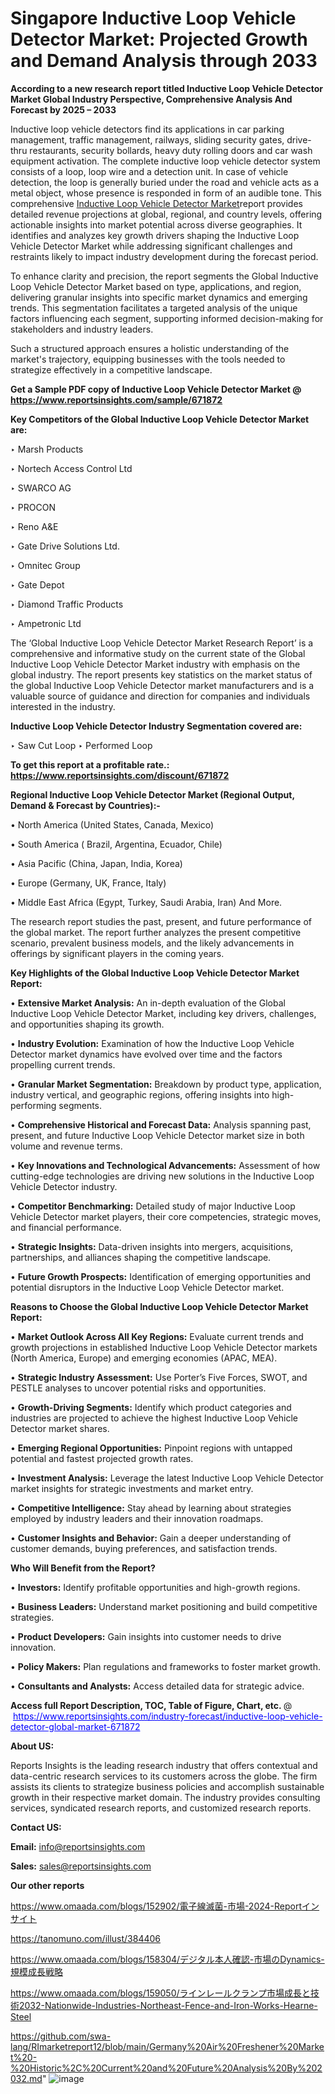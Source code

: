 # Singapore Inductive Loop Vehicle Detector Market: Projected Growth and Demand Analysis through 2033

<strong>According to a new research report titled Inductive Loop Vehicle Detector Market Global Industry Perspective, Comprehensive Analysis And Forecast by 2025 – 2033</strong>

Inductive loop vehicle detectors find its applications in car parking management, traffic management, railways, sliding security gates, drive-thru restaurants, security bollards, heavy duty rolling doors and car wash equipment activation. The complete inductive loop vehicle detector system consists of a loop, loop wire and a detection unit. In case of vehicle detection, the loop is generally buried under the road and vehicle acts as a metal object, whose presence is responded in form of an audible tone. This comprehensive <a href=https://www.reportsinsights.com/sample/671872>Inductive Loop Vehicle Detector Market</a>report provides detailed revenue projections at global, regional, and country levels, offering actionable insights into market potential across diverse geographies. It identifies and analyzes key growth drivers shaping the Inductive Loop Vehicle Detector Market while addressing significant challenges and restraints likely to impact industry development during the forecast period.

To enhance clarity and precision, the report segments the Global Inductive Loop Vehicle Detector Market based on type, applications, and region, delivering granular insights into specific market dynamics and emerging trends. This segmentation facilitates a targeted analysis of the unique factors influencing each segment, supporting informed decision-making for stakeholders and industry leaders.

Such a structured approach ensures a holistic understanding of the market's trajectory, equipping businesses with the tools needed to strategize effectively in a competitive landscape.

<strong>Get a Sample PDF copy of Inductive Loop Vehicle Detector Market </strong><strong>@<a href=https://www.reportsinsights.com/sample/671872 style=color:#0000ff;> https://www.reportsinsights.com/sample/671872</a></strong></font>

<strong>Key Competitors of the Global Inductive Loop Vehicle Detector Market are:</strong>

‣ Marsh Products

‣ Nortech Access Control Ltd

‣ SWARCO AG

‣ PROCON

‣ Reno A&E

‣ Gate Drive Solutions Ltd.

‣ Omnitec Group

‣ Gate Depot

‣ Diamond Traffic Products

‣ Ampetronic Ltd

The ‘Global Inductive Loop Vehicle Detector Market Research Report’ is a comprehensive and informative study on the current state of the Global Inductive Loop Vehicle Detector Market industry with emphasis on the global industry. The report presents key statistics on the market status of the global Inductive Loop Vehicle Detector market manufacturers and is a valuable source of guidance and direction for companies and individuals interested in the industry.

<strong>Inductive Loop Vehicle Detector Industry Segmentation covered are:</strong>

‣ Saw Cut Loop
‣ Performed Loop

<strong>To get this report at a profitable rate.: <a href=https://www.reportsinsights.com/discount/671872 style=color:#0000ff;>https://www.reportsinsights.com/discount/671872</a></strong></font>

<strong>Regional Inductive Loop Vehicle Detector Market (Regional Output, Demand &amp; Forecast by Countries):-</strong>

• North America (United States, Canada, Mexico)

• South America ( Brazil, Argentina, Ecuador, Chile)

• Asia Pacific (China, Japan, India, Korea)

• Europe (Germany, UK, France, Italy)

• Middle East Africa (Egypt, Turkey, Saudi Arabia, Iran) And More.

The research report studies the past, present, and future performance of the global market. The report further analyzes the present competitive scenario, prevalent business models, and the likely advancements in offerings by significant players in the coming years.

<strong>Key Highlights of the Global Inductive Loop Vehicle Detector Market Report:</strong>

• <strong>Extensive Market Analysis:</strong> An in-depth evaluation of the Global Inductive Loop Vehicle Detector Market, including key drivers, challenges, and opportunities shaping its growth.

• <strong>Industry Evolution:</strong> Examination of how the Inductive Loop Vehicle Detector market dynamics have evolved over time and the factors propelling current trends.

• <strong>Granular Market Segmentation:</strong> Breakdown by product type, application, industry vertical, and geographic regions, offering insights into high-performing segments.

• <strong>Comprehensive Historical and Forecast Data:</strong> Analysis spanning past, present, and future Inductive Loop Vehicle Detector market size in both volume and revenue terms.

• <strong>Key Innovations and Technological Advancements:</strong> Assessment of how cutting-edge technologies are driving new solutions in the Inductive Loop Vehicle Detector industry.

• <strong>Competitor Benchmarking:</strong> Detailed study of major Inductive Loop Vehicle Detector market players, their core competencies, strategic moves, and financial performance.

• <strong>Strategic Insights:</strong> Data-driven insights into mergers, acquisitions, partnerships, and alliances shaping the competitive landscape.

• <strong>Future Growth Prospects:</strong> Identification of emerging opportunities and potential disruptors in the Inductive Loop Vehicle Detector market.

<strong>Reasons to Choose the Global Inductive Loop Vehicle Detector Market Report:</strong>

• <strong>Market Outlook Across All Key Regions:</strong> Evaluate current trends and growth projections in established Inductive Loop Vehicle Detector markets (North America, Europe) and emerging economies (APAC, MEA).

• <strong>Strategic Industry Assessment:</strong> Use Porter’s Five Forces, SWOT, and PESTLE analyses to uncover potential risks and opportunities.

• <strong>Growth-Driving Segments:</strong> Identify which product categories and industries are projected to achieve the highest Inductive Loop Vehicle Detector market shares.

• <strong>Emerging Regional Opportunities:</strong> Pinpoint regions with untapped potential and fastest projected growth rates.

• <strong>Investment Analysis:</strong> Leverage the latest Inductive Loop Vehicle Detector market insights for strategic investments and market entry.

• <strong>Competitive Intelligence:</strong> Stay ahead by learning about strategies employed by industry leaders and their innovation roadmaps.

• <strong>Customer Insights and Behavior:</strong> Gain a deeper understanding of customer demands, buying preferences, and satisfaction trends.

<strong>Who Will Benefit from the Report?</strong>

• <strong>Investors:</strong> Identify profitable opportunities and high-growth regions.

• <strong>Business Leaders:</strong> Understand market positioning and build competitive strategies.

• <strong>Product Developers:</strong> Gain insights into customer needs to drive innovation.

• <strong>Policy Makers:</strong> Plan regulations and frameworks to foster market growth.

• <strong>Consultants and Analysts:</strong> Access detailed data for strategic advice.
</ul>
<strong>Access full Report Description, TOC, Table of Figure, Chart, etc. </strong>@  <a href=https://www.reportsinsights.com/industry-forecast/inductive-loop-vehicle-detector-global-market-671872 style=color:#0000ff;>https://www.reportsinsights.com/industry-forecast/inductive-loop-vehicle-detector-global-market-671872</a></font>

<strong><strong>About US</strong>:</strong>

Reports Insights is the leading research industry that offers contextual and data-centric research services to its customers across the globe. The firm assists its clients to strategize business policies and accomplish sustainable growth in their respective market domain. The industry provides consulting services, syndicated research reports, and customized research reports.

<strong>Contact US:</strong>

<p class=""""><b>Email:</b> <a href=mailto:info@reportsinsights.com>info@reportsinsights.com</a></p>
<p class=""""><b>Sales:</b> <a href=mailto:sales@reportsinsights.com>sales@reportsinsights.com</a></p>

<strong>Our other reports</strong>

<a href=https://www.omaada.com/blogs/152902/電子線滅菌-市場-2024-Reportインサイト>https://www.omaada.com/blogs/152902/電子線滅菌-市場-2024-Reportインサイト</a>

<a href=https://tanomuno.com/illust/384406>https://tanomuno.com/illust/384406</a>

<a href=https://www.omaada.com/blogs/158304/デジタル本人確認-市場のDynamics-規模成長戦略>https://www.omaada.com/blogs/158304/デジタル本人確認-市場のDynamics-規模成長戦略</a>

<a href=https://www.omaada.com/blogs/159050/ラインレールクランプ市場成長と技術2032-Nationwide-Industries-Northeast-Fence-and-Iron-Works-Hearne-Steel>https://www.omaada.com/blogs/159050/ラインレールクランプ市場成長と技術2032-Nationwide-Industries-Northeast-Fence-and-Iron-Works-Hearne-Steel</a>

<a href=https://github.com/swa-lang/RImarketreport12/blob/main/Germany%20Air%20Freshener%20Market%20-%20Historic%2C%20Current%20and%20Future%20Analysis%20By%202032.md>https://github.com/swa-lang/RImarketreport12/blob/main/Germany%20Air%20Freshener%20Market%20-%20Historic%2C%20Current%20and%20Future%20Analysis%20By%202032.md</a>"
![image](https://github.com/user-attachments/assets/6ff26da7-0a55-4e6b-a2ee-6af17b5d8ade)
